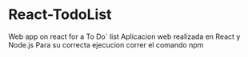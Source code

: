 # React-TodoList
Web app on react for a To Do´ list 
Aplicacion web realizada en React y Node.js 
Para su correcta ejecucion correr el comando npm 

